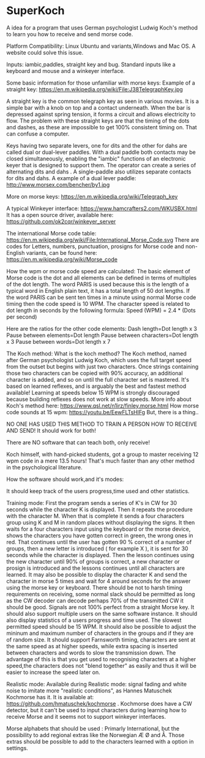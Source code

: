 # SuperKoch
A idea for a program that uses German psychologist Ludwig Koch's method to learn you how to receive and send morse code.


Platform Compatibility: Linux Ubuntu and variants,Windows and Mac OS.
A website could solve this issue.

Inputs: iambic,paddles, straight key and bug. 
Standard inputs like a keyboard and mouse and a winkeyer interface.

Some basic information for those unfamiliar with morse keys:
Example of a straight key: https://en.m.wikipedia.org/wiki/File:J38TelegraphKey.jpg 

A straight key is the common telegraph key as seen in various movies.
It is a simple bar with a knob on top and a contact underneath. When the bar is depressed against spring tension, it forms a circuit and allows electricity to flow. 
The problem with these straight keys are that the timing of the dots and dashes, as these are impossible to get 100% consistent timing on. 
That can confuse a computer.

Keys having two separate levers, one for dits and the other for dahs are called dual or dual-lever paddles. 
With a dual paddle both contacts may be closed simultaneously, enabling the "iambic" functions of an electronic keyer that is designed to support them. 
The operator can create a series of alternating dits and dahs .
A single-paddle also utilizes separate contacts for dits and dahs. 
A example of a dual lever paddle: 
http://www.morsex.com/bencher/by1.jpg

More on morse keys: 
https://en.m.wikipedia.org/wiki/Telegraph_key

A typical Winkeyer interface: 
https://www.hamcrafters2.com/WKUSBX.html
It has a open source driver, available here:
https://github.com/ok2cqr/winkeyer_server

The international Morse code table: 
https://en.m.wikipedia.org/wiki/File:International_Morse_Code.svg There are codes for Letters, numbers, punctuation, prosigns for Morse code and non-English variants, can be found here: https://en.m.wikipedia.org/wiki/Morse_code

How the wpm or morse code speed are calculated: The basic element of Morse code is the dot and all elements can be defined in terms of multiples of the dot length. The word PARIS is used because this is the length of a typical word in English plain text, it has a total length of 50 dot lengths. 
If the word PARIS can be sent ten times in a minute using normal Morse code timing then the code speed is 10 WPM.
The character speed is related to dot length in seconds by the following formula: Speed (WPM) = 2.4 * (Dots per second)

Here are the ratios for the other code elements: Dash length=Dot length x 3
Pause between elements=Dot length
Pause between characters=Dot length x 3
Pause between words=Dot length x 7


The Koch method:
What is the koch method? 
The Koch method, named after German psychologist Ludwig Koch, which uses the full target speed from the outset but begins with just two characters. 
Once strings containing those two characters can be copied with 90% accuracy, an additional character is added, and so on until the full character set is mastered.
It's based on learned reflexes, and is arguably the best and fastest method available! 
Learning at speeds below 15 WPM is strongly discouraged because building reflexes does not work at slow speeds. 
More info about Koch's method here: https://www.qsl.net/n1irz/finley.morse.html
How morse code sounds at 15 wpm: https://youtu.be/EewFLTsHlFg
But, there is a thing.. 

NO ONE HAS USED THIS METHOD TO TRAIN A PERSON HOW TO RECEIVE AND SEND! It should work for both!

There are NO software that can teach both, only receive!

Koch himself, with hand-picked students, got a group to master receiving 12 wpm code in a mere 13.5 hours! 
That's much faster than any other method in the psychological literature.


How the software should work,and it's modes:

It should keep track of the users progress,time used and other statistics.

Training mode: First the program sends a series of K's in CW for 30 seconds while the character K is displayed. Then it repeats the procedure with the character M. When that is complete it sends a four characters group using K and M in random places without displaying the signs. It then waits for a four characters input using the keyboard or the morse device, shows the characters you have gotten correct in green, the wrong ones in red. That continues until the user has gotten 90 % correct of a number of groups, then a new letter is introduced ( for example X ), it is sent for 30 seconds while the character is displayed. Then the lesson continues using the new character until 90% of groups is correct, a new character or prosign is introduced and the lessons continues until all characters are learned.
It may also be possible to display the character K and send the character in morse 5 times and wait for 4 around seconds for the answer using the morse key or keyboard.
There should be not to harsh timing requirements on receiving, some normal slack should be permitted as long as the CW decoder can decode perhaps 70% of the transmitted CW it should be good. Signals are not 100% perfect from a straight Morse key.
It should also support multiple users on the same software instance. It should also display statistics of a users progress and time used. The slowest permitted speed should be 15 WPM.
It should also be possible to adjust the mininum and maximum number of characters in the groups and if they are of random size.
It should support Farnsworth timing, characters are sent at the same speed as at higher speeds, while extra spacing is inserted between characters and words to slow the transmission down. 
The advantage of this is that you get used to recognising characters at a higher speed,the characters does not "blend together" as easily and thus it will be easier to increase the speed later on.

Realistic mode: 
Available during Realistic mode: signal fading and white noise to imitate more "realistic conditions", as Hannes Matuschek Kochmorse has it. 
It is available at: https://github.com/hmatuschek/kochmorse . Kochmorse does have a CW detector, but it can't be used to input characters during learning how to receive Morse and it seems not to support winkeyer interfaces.

Morse alphabets that should be used : Primarly International, but the possibility to add regional extras like the Norwegian Æ Ø and Å. 
Those extras should be possible to add to the characters learned with a option in settings.
